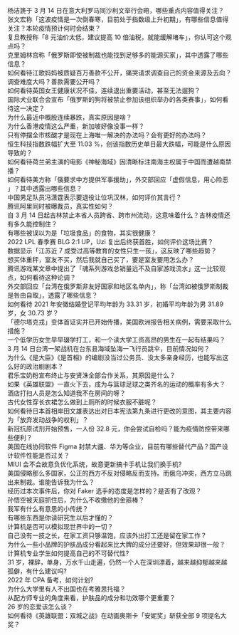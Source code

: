 杨洁篪于 3 月 14 日在意大利罗马同沙利文举行会晤，哪些重点内容值得关注？  
张文宏称「这波疫情是一次倒春寒，目前处于指数级上升初期」，有哪些信息值得关注？本轮疫情预计何时会结束？  
复旦教授称「8 元油价太低，建议提高 10 倍油税，就能缓解堵车」，你认可这个观点吗？  
克里姆林宫称「俄罗斯即使被制裁也能找到足够多的能源买家」，其中透露了哪些信息？  
如何看待江歌妈妈被质疑百万善款不公开，痛哭请求调查自己的资金来源及去向？调查难度大吗？善款需要公开吗？  
如何看待英国女王健康状况不佳，连续退出重要活动，甚至无法遛狗？  
国际犬业联合会宣布「俄罗斯的狗将被禁止参加该组织举办的各类赛事」，如何看待这一决定？  
为什么最近中概股连续暴跌，真实原因是啥？  
为什么香港疫情这么严重，新加坡好像没事一样？  
只有停摆全市核酸才是现在上海唯一解决的办法吗？会有更好的办法吗？  
恒生科技指数跌幅扩大至 11.03 %，创该指数历史单日最大跌幅，可能是什么原因导致的？  
如何看待荷兰弟主演的电影《神秘海域》因清晰标注南海主权属于中国而遭越南禁播？  
如何看待美方称「俄要求中方提供军事援助」，外交部回应「虚假信息，用心险恶 」？其中透露出哪些信息？  
中国男足队员冯潇霆表示要退役让位巩汉林，如何评价其言行？  
腾讯阿里同时被曝裁员，真实性如何？  
自 3 月 14 日起吉林禁止本省人员跨省、跨市州流动，这意味着什么？吉林疫情还有多久能控制住？  
有哪些被误以为是「垃圾食品」的食物，其实很健康？  
2022 LPL 春季赛 BLG 2:1 UP，Uzi 复出后终获首胜，如何评价这场比赛？  
数据显示「江苏近 7 成受过高等教育的女性只生一孩」，这反映了哪些趋势？  
想买体重秤，室友不买，然后我就自己买了，要是室友要用怎么办？  
腾讯游戏某文章中提出了「魂系列游戏总销量远不及自家游戏流水」这一比较观点，如何看待这种论调？  
外交部回应「台湾在俄罗斯非友好国家和地区名单内」，称「台湾如被俄罗斯制裁是咎由自取」，透露了哪些信息？  
如何看待 2021 年安徽结婚登记平均年龄为 33.31 岁，初婚平均年龄为男 31.89 岁，女 30.73 岁？  
「德尔塔克戎」变体首证实并已开始传播，美国欧洲报告相关病例，需要采取什么措施？  
一个低学历女生早早辍学打工，和一个读大学工资高昂的男生在一起有结果吗？  
3 月 14 日台湾一架战机在台东县海域坠海一飞行员跳伞，目前情况如何？  
为什么《是大臣》《是首相》的编剧没当过公务员、没太多亲身经历，也能写出这么好的政治剧剧本？  
君乐宝奶粉宣布终止与安贤洙全部合作关系，其原因是什么？  
如果《英雄联盟》一直火下去，成为与篮球足球之类齐名的运动的概率有多大？  
酒店打扫人员是怎么知道我不在房间的呀？  
古代女性穿长衣裙怎么做到上厕所的时候衣服不脏呢？  
如何看待日本首相岸田文雄表达出对日本宪法第九条进行更改的意图，其主要内容为「放弃发动战争的权利」？  
新冠抗原试剂开始预售，一人份 32.8 元，你会尝试自检吗？能为疫情防控带来哪些便利？  
美国在线协同软件 Figma 封禁大疆、华为等企业，目前有哪些替代产品？国产设计软件性能是否过关？  
MIUI 会不会故意负优化系统，故意更新搞卡手机让我们换手机?  
美国侵略那么多国家，公正的西方不反对侵略反而支持。而俄乌冲突，西方立马跳出来制裁。谁能告诉我为什么？  
经历过本次事件后，你对 Faker 选手的态度是怎样的？是否有了改观？  
孙悟空被天庭抓住后，为什么不收缴他的金箍棒？  
我军有什么有意思的小传统？  
有哪些东西是你读研究生以后才懂的？  
计算机是否可以模拟现世界中的一切？  
自己没有一技之长，在家工资只够温饱，应该外出打工还是留在家工作？  
为什么一些小品牌的护肤品成分看起来比大牌的成分还要好，但效果却很一般？  
计算机专业学生如何提高自己的不可替代性?  
31 岁，裸辞，单身，万水千山走遍，仍然一个人在深圳漂着，越来越抑郁越来越孤僻，有什么建议吗?  
2022 年 CPA 备考，如何计划?  
为什么大学里有人不出国也在考雅思托福？  
从配方师专业的角度来看，护肤品的成分和功效哪个更重要？  
26 岁的恋爱该怎么谈？  
如何看待《英雄联盟：双城之战》在动画奥斯卡「安妮奖」斩获全部 9 项提名大奖？  
